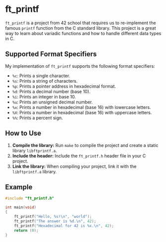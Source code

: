 # ft_printf

`ft_printf` is a project from 42 school that requires us to re-implement the famous `printf` function from the C standard library. This project is a great way to learn about variadic functions and how to handle different data types in C.

## Supported Format Specifiers

My implementation of `ft_printf` supports the following format specifiers:

- `%c`: Prints a single character.
- `%s`: Prints a string of characters.
- `%p`: Prints a pointer address in hexadecimal format.
- `%d`: Prints a decimal number (base 10).
- `%i`: Prints an integer in base 10.
- `%u`: Prints an unsigned decimal number.
- `%x`: Prints a number in hexadecimal (base 16) with lowercase letters.
- `%X`: Prints a number in hexadecimal (base 16) with uppercase letters.
- `%%`: Prints a percent sign.

## How to Use

1. **Compile the library:** Run `make` to compile the project and create a static library `libftprintf.a`.
2. **Include the header:** Include the `ft_printf.h` header file in your C project.
3. **Link the library:** When compiling your project, link it with the `libftprintf.a` library.

## Example

```c
#include "ft_printf.h"

int main(void)
{
    ft_printf("Hello, %s!\n", "world");
    ft_printf("The answer is %d.\n", 42);
    ft_printf("Hexadecimal for 42 is %x.\n", 42);
    return (0);
}
```
